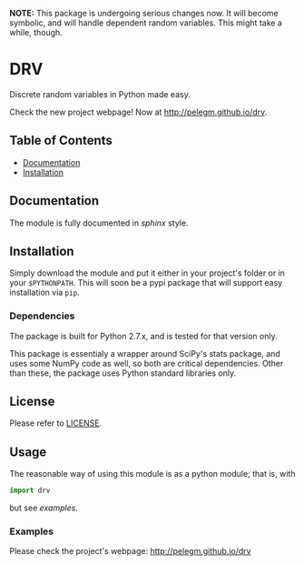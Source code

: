 **NOTE:** This package is undergoing serious changes now. It will become symbolic, and will handle dependent random variables. This might take a while, though.

# DRV

Discrete random variables in Python made easy.

Check the new project webpage! Now at http://pelegm.github.io/drv.

## Table of Contents

* [Documentation](#documentation)
* [Installation](#installation)

## Documentation

The module is fully documented in *sphinx* style.


## Installation

Simply download the module and put it either in your project's folder or in
your `$PYTHONPATH`. This will soon be a pypi package that will support easy
installation via `pip`.


### Dependencies

The package is built for Python 2.7.x, and is tested for that version only.

This package is essentialy a wrapper around SciPy's stats package, and uses
some NumPy code as well, so both are critical dependencies. Other than these,
the package uses Python standard libraries only.


## License

Please refer to [LICENSE](LICENSE).

## Usage

The reasonable way of using this module is as a python module; that is, with
```python
import drv
```
but see *examples*.


### Examples
Please check the project's webpage: http://pelegm.github.io/drv

